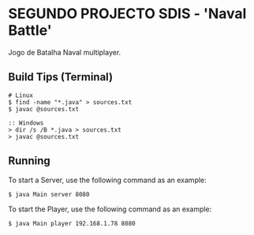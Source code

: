 # SEGUNDO PROJECTO SDIS - 'Naval Battle'

Jogo de Batalha Naval multiplayer.

## Build Tips (Terminal)
```
# Linux
$ find -name "*.java" > sources.txt
$ javac @sources.txt

:: Windows
> dir /s /B *.java > sources.txt
> javac @sources.txt
```

## Running

To start a Server, use the following command as an example:
```
$ java Main server 8080
```

To start the Player, use the following command as an example:
```
$ java Main player 192.168.1.78 8080
```
